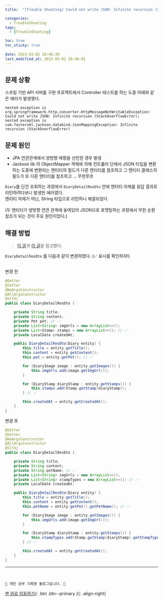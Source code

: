 ```yaml
---
title:  "[Trouble Shooting] Could not write JSON: Infinite recursion (StackOverflowError) 해결 "

categories:
  - TroubleShooting
tags:
  - [TroubleShooting]

toc: true
toc_sticky: true
 
date: 2023-03-02 20:46:39
last_modified_at: 2023-03-02 20:46:42
---
```


## 문제 상황
스프링 기반 API 서버를 구현 프로젝트에서 Controller 테스트를 하는 도중 아래와 같은 에러가 발생했다.
```
nested exception is org.springframework.http.converter.HttpMessageNotWritableException: Could not write JSON: Infinite recursion (StackOverflowError); 
nested exception is com.fasterxml.jackson.databind.JsonMappingException: Infinite recursion (StackOverflowError)
```

## 문제 원인
- JPA 연관관계에서 양방향 매핑을 선언한 경우 발생
- Jackson lib 의 ObjectMapper 객체에 의해 컨트롤러 단에서 JSON 타입을 변환하는 도중에 변환되는 엔티티의 필드가 다른 엔티티를 참조하고 그 엔티티 클래스의 필드가 또 다른 엔티티를 참조하고 ... 무한루프

`Diary`를 단건 조회하는 과정에서 `DiaryDetailResDto` 안에 엔티티 자체를 응답 결과로 리턴하려다보니 발생한 에러였다.<br>
엔티티 자체가 아닌, String 타입으로 리턴하니 해결되었다.<br><br>
(두 엔티티가 양방향 연관 관계에 놓여있어 JSON으로 포맷팅하는 과정에서 무한 순환 참조가 되는 것이 주요 원인이었다.)

 


## 해결 방법
> [이 글](https://bellog.tistory.com/149)과 [이 글](https://pasudo123.tistory.com/350)을 참고했다.

`DiaryDetailResDto` 를 다음과 같이 변경하였다. (✅ 표시를 확인하자!)<br><br>

변경 전
```java
@Getter
@Setter
@NoArgsConstructor
@AllArgsConstructor
@Slf4j
public class DiaryDetailResDto {

    private String title;
    private String content;
    private Pet pet; // ✅
    private List<String> imgUrls = new ArrayList<>();
    private List<Stamp> stamps = new ArrayList<>(); // ✅
    private LocalDate createdAt;

    public DiaryDetailResDto(Diary entity) {
        this.title = entity.getTitle();
        this.content = entity.getContent();
        this.pet = entity.getPet(); // ✅

        for (DiaryImage image : entity.getImages()) {
            this.imgUrls.add(image.getImgUrl());
        }

        for (DiaryStamp diaryStamp : entity.getStamps()) {
            this.stamps.add(Stamp.getStamp(diaryStamp));
        } // ✅

        this.createdAt = entity.getCreatedAt();
    }
}
```


변경 후
```java
@Getter
@Setter
@NoArgsConstructor
@AllArgsConstructor
@Slf4j
public class DiaryDetailResDto {

    private String title;
    private String content;
    private String petName; // ✅
    private List<String> imgUrls = new ArrayList<>();
    private List<String> stampTypes = new ArrayList<>(); // ✅
    private LocalDate createdAt;

    public DiaryDetailResDto(Diary entity) {
        this.title = entity.getTitle();
        this.content = entity.getContent();
        this.petName = entity.getPet().getPetName(); // ✅

        for (DiaryImage image : entity.getImages()) {
            this.imgUrls.add(image.getImgUrl());
        }

        for (DiaryStamp diaryStamp : entity.getStamps()) {
            this.stampTypes.add(Stamp.getStamp(diaryStamp).getStampType().toString());
        } // ✅

        this.createdAt = entity.getCreatedAt();
    }
}

```








***
<br>

    💛 개인 공부 기록용 블로그입니다. 👻

[맨 위로 이동하기](#){: .btn .btn--primary }{: .align-right}
